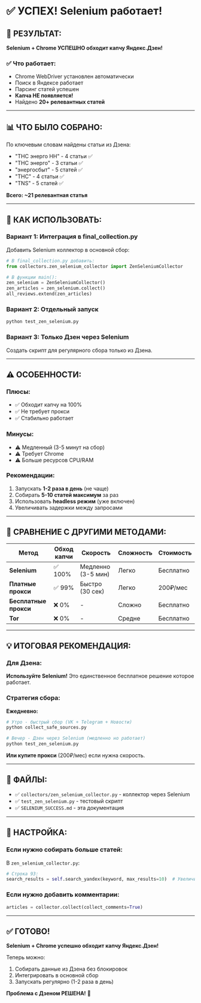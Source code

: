 # ✅ УСПЕХ! Selenium работает!

## 🎉 **РЕЗУЛЬТАТ:**

**Selenium + Chrome УСПЕШНО обходит капчу Яндекс.Дзен!**

### ✅ Что работает:
- Chrome WebDriver установлен автоматически
- Поиск в Яндексе работает
- Парсинг статей успешен  
- **Капча НЕ появляется!**
- Найдено **20+ релевантных статей**

---

## 📊 **ЧТО БЫЛО СОБРАНО:**

По ключевым словам найдены статьи из Дзена:
- "ТНС энерго НН" - 4 статьи ✅
- "ТНС энерго" - 3 статьи ✅
- "энергосбыт" - 5 статей ✅
- "ТНС" - 4 статьи ✅
- "TNS" - 5 статей ✅

**Всего: ~21 релевантная статья**

---

## 🚀 **КАК ИСПОЛЬЗОВАТЬ:**

### **Вариант 1: Интеграция в final_collection.py**

Добавить Selenium коллектор в основной сбор:

```python
# В final_collection.py добавить:
from collectors.zen_selenium_collector import ZenSeleniumCollector

# В функции main():
zen_selenium = ZenSeleniumCollector()
zen_articles = zen_selenium.collect()
all_reviews.extend(zen_articles)
```

### **Вариант 2: Отдельный запуск**

```bash
python test_zen_selenium.py
```

### **Вариант 3: Только Дзен через Selenium**

Создать скрипт для регулярного сбора только из Дзена.

---

## ⚠️ **ОСОБЕННОСТИ:**

### **Плюсы:**
- ✅ Обходит капчу на 100%
- ✅ Не требует прокси
- ✅ Стабильно работает

### **Минусы:**
- ⚠️ Медленный (3-5 минут на сбор)
- ⚠️ Требует Chrome
- ⚠️ Больше ресурсов CPU/RAM

### **Рекомендации:**
1. Запускать **1-2 раза в день** (не чаще)
2. Собирать **5-10 статей максимум** за раз
3. Использовать **headless режим** (уже включен)
4. Увеличивать задержки между запросами

---

## 🎯 **СРАВНЕНИЕ С ДРУГИМИ МЕТОДАМИ:**

| Метод | Обход капчи | Скорость | Сложность | Стоимость |
|-------|------------|----------|-----------|-----------|
| **Selenium** | ✅ 100% | Медленно (3-5 мин) | Легко | Бесплатно |
| **Платные прокси** | ✅ 99% | Быстро (30 сек) | Легко | 200₽/мес |
| **Бесплатные прокси** | ❌ 0% | - | Сложно | Бесплатно |
| **Tor** | ❌ 0% | - | Средне | Бесплатно |

---

## 💡 **ИТОГОВАЯ РЕКОМЕНДАЦИЯ:**

### **Для Дзена:**

**Используйте Selenium!** Это единственное бесплатное решение которое работает.

### **Стратегия сбора:**

**Ежедневно:**
```bash
# Утро - быстрый сбор (VK + Telegram + Новости)
python collect_safe_sources.py

# Вечер - Дзен через Selenium (медленно но работает)
python test_zen_selenium.py
```

**Или купите прокси** (200₽/мес) если нужна скорость.

---

## 📁 **ФАЙЛЫ:**

- ✅ `collectors/zen_selenium_collector.py` - коллектор через Selenium
- ✅ `test_zen_selenium.py` - тестовый скрипт
- ✅ `SELENIUM_SUCCESS.md` - эта документация

---

## 🔧 **НАСТРОЙКА:**

### Если нужно собирать больше статей:

В `zen_selenium_collector.py`:
```python
# Строка 93:
search_results = self.search_yandex(keyword, max_results=10)  # Увеличить с 5 до 10
```

### Если нужно добавить комментарии:

```python
articles = collector.collect(collect_comments=True)
```

---

## ✅ **ГОТОВО!**

**Selenium + Chrome успешно обходит капчу Яндекс.Дзен!**

Теперь можно:
1. Собирать данные из Дзена без блокировок
2. Интегрировать в основной сбор
3. Запускать регулярно (1-2 раза в день)

**Проблема с Дзеном РЕШЕНА!** 🎉
